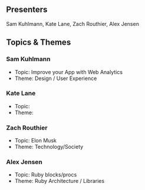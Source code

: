 ## Presenters

Sam Kuhlmann, Kate Lane, Zach Routhier, Alex Jensen

## Topics & Themes

### Sam Kuhlmann

* Topic: Improve your App with Web Analytics
* Theme: Design / User Experience

### Kate Lane

* Topic:
* Theme:

### Zach Routhier

* Topic: Elon Musk
* Theme:  Technology/Society

### Alex Jensen

* Topic: Ruby blocks/procs
* Theme: Ruby Architecture / Libraries
